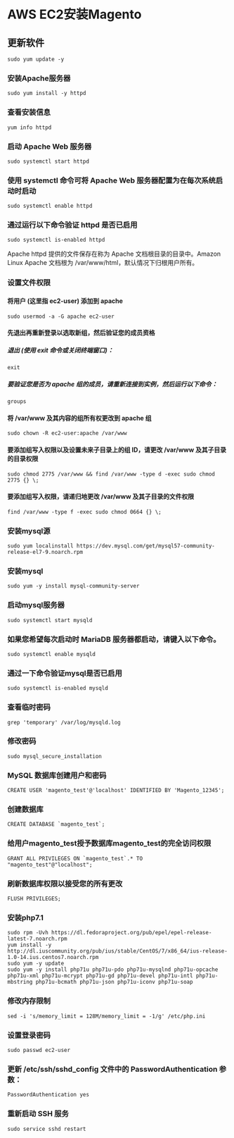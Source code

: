 # AWS EC2安装Magento
## 更新软件
```shell
sudo yum update -y
```
### 安装Apache服务器
```shell
sudo yum install -y httpd
```
### 查看安装信息
```shell
yum info httpd
```
### 启动 Apache Web 服务器
```shell
sudo systemctl start httpd
```
### 使用 systemctl 命令可将 Apache Web 服务器配置为在每次系统启动时启动
```shell
sudo systemctl enable httpd
```
### 通过运行以下命令验证 httpd 是否已启用
```shell
sudo systemctl is-enabled httpd
```    
Apache httpd 提供的文件保存在称为 Apache 文档根目录的目录中。Amazon Linux Apache 文档根为 /var/www/html，默认情况下归根用户所有。
### 设置文件权限
#### 将用户 (这里指 ec2-user) 添加到 apache
```shell
sudo usermod -a -G apache ec2-user
```
#### 先退出再重新登录以选取新组，然后验证您的成员资格
##### 退出 (使用 exit 命令或关闭终端窗口)：
```shell
exit
```
##### 要验证您是否为 apache 组的成员，请重新连接到实例，然后运行以下命令：
```shell
groups
```
#### 将 /var/www 及其内容的组所有权更改到 apache 组
```shell
sudo chown -R ec2-user:apache /var/www
```
#### 要添加组写入权限以及设置未来子目录上的组 ID，请更改 /var/www 及其子目录的目录权限
```shell
sudo chmod 2775 /var/www && find /var/www -type d -exec sudo chmod 2775 {} \;
```
#### 要添加组写入权限，请递归地更改 /var/www 及其子目录的文件权限
```shell
find /var/www -type f -exec sudo chmod 0664 {} \;
```

### 安装mysql源
```shell
sudo yum localinstall https://dev.mysql.com/get/mysql57-community-release-el7-9.noarch.rpm
```
### 安装mysql
```shell
sudo yum -y install mysql-community-server
```
### 启动mysql服务器
```shell
sudo systemctl start mysqld
```
### 如果您希望每次启动时 MariaDB 服务器都启动，请键入以下命令。
```shell
sudo systemctl enable mysqld
```
### 通过一下命令验证mysql是否已启用
```shell
sudo systemctl is-enabled mysqld
```
### 查看临时密码
```shell
grep 'temporary' /var/log/mysqld.log
```
### 修改密码
```shell
sudo mysql_secure_installation
```
### MySQL 数据库创建用户和密码
```shell
CREATE USER 'magento_test'@'localhost' IDENTIFIED BY 'Magento_12345';
```
### 创建数据库
```shell
CREATE DATABASE `magento_test`;
```
###  给用户magento_test授予数据库magento_test的完全访问权限
```shell
GRANT ALL PRIVILEGES ON `magento_test`.* TO "magento_test"@"localhost";
```
### 刷新数据库权限以接受您的所有更改
```shell
FLUSH PRIVILEGES;
```
### 安装php7.1
```shell
sudo rpm -Uvh https://dl.fedoraproject.org/pub/epel/epel-release-latest-7.noarch.rpm
yum install -y http://dl.iuscommunity.org/pub/ius/stable/CentOS/7/x86_64/ius-release-1.0-14.ius.centos7.noarch.rpm
sudo yum -y update
sudo yum -y install php71u php71u-pdo php71u-mysqlnd php71u-opcache php71u-xml php71u-mcrypt php71u-gd php71u-devel php71u-intl php71u-mbstring php71u-bcmath php71u-json php71u-iconv php71u-soap
```
### 修改内存限制
```shell
sed -i 's/memory_limit = 128M/memory_limit = -1/g' /etc/php.ini 
```

### 设置登录密码
```shell
sudo passwd ec2-user
```
### 更新 /etc/ssh/sshd_config 文件中的 PasswordAuthentication 参数：
```shell
PasswordAuthentication yes
```
### 重新启动 SSH 服务
```shell
sudo service sshd restart
```